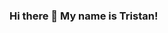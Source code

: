 ### Hi there 👋 My name is Tristan!

<!--
**Tristanleif1/Tristanleif1** is a ✨ _special_ ✨ repository because its `README.md` (this file) appears on your GitHub profile.

Here are some ideas to get you started:

- 🔭 Languages, technologies and frameworks I am proficient in include: JavaScript, Python, SQL, PostgreSQL, Sequelize, Flask, Express, SQLAlchemy, Docker, HTML, CSS
- 🌱 I’m currently learning SCSS, AWS
- 👯 I’ve collaborated on [Pledge Palooza](https://pledgepalooza.onrender.com/)
- 🤔 I’m looking for help with WebSockets, C#
- 💬 Ask me about ... Soft Skills and Hobbies!
- 📫 How to reach me: ...[LinkedIn](https://www.linkedin.com/in/tristan-allaman-a18206232/)
- 😄 My favorite website I made is [Resuce Ready](https://rescue-ready.onrender.com/)
- ⚡ Fun fact: ...I'm able to find the Andromeda Galaxy using my Telescope!
-->
